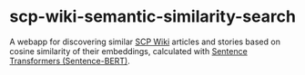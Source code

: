 # scp-wiki-semantic-similarity-search

A webapp for discovering similar [SCP Wiki](https://scp-wiki.wikidot.com/) articles and stories based on cosine similarity of their embeddings, calculated with [Sentence Transformers (Sentence-BERT)](https://sbert.net/).

